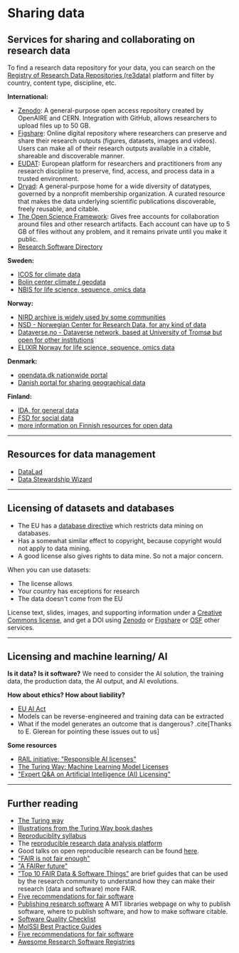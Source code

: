 # Sharing data


## Services for sharing and collaborating on research data

To find a research data repository for your data, you can search on the
[Registry of Research Data Repositories (re3data)](https://www.re3data.org/)
platform and filter by country, content type, discipline, etc.

**International:**
- [Zenodo](https://zenodo.org/): A general-purpose open access repository
  created by OpenAIRE and CERN. Integration with GitHub, allows
  researchers to upload files up to 50 GB.
- [Figshare](https://figshare.com/): Online digital repository where researchers
  can preserve and share their research outputs (figures, datasets, images and videos).
  Users can make all of their research outputs available in a citable,
  shareable and discoverable manner.
- [EUDAT](https://eudat.eu): European platform for researchers and practitioners from any research discipline to preserve, find, access, and process data in a trusted environment.
- [Dryad](https://datadryad.org/): A general-purpose home for a wide diversity of datatypes,
  governed by a nonprofit membership organization.
  A curated resource that makes the data underlying scientific publications discoverable,
  freely reusable, and citable.
- [The Open Science Framework](https://osf.io/): Gives free accounts for collaboration
  around files and other research artifacts. Each account can have up to 5 GB of files
  without any problem, and it remains private until you make it public.
- [Research Software Directory](https://research-software-directory.org/)

**Sweden:**
- [ICOS for climate data](http://www.icos-sweden.se/)
- [Bolin center climate / geodata](https://bolin.su.se/data/)
- [NBIS for life science, sequence, omics data](https://nbis.se/services/data-sharing)

**Norway:**
- [NIRD archive is widely used by some communities](https://archive.norstore.no/)
- [NSD - Norwegian Center for Research Data, for any kind of data](https://nsd.no/nsd/english/index.html)
- [Dataverse.no - Dataverse network, based at University of Tromsø but open for other institutions](https://dataverse.no/)
- [ELIXIR Norway for life science, sequence, omics data](https://elixir.no/services/#h35ski0awr6isets8xsc475w18g2g5k)

**Denmark:**
- [opendata.dk nationwide portal](http://www.opendata.dk)
- [Danish portal for sharing geographical data](http://brugstedet.dk/)

**Finland:**
- [IDA, for general data](https://ida.fairdata.fi/login)
- [FSD for social data](https://www.fsd.uta.fi/en/)
- [more information on Finnish resources for open data](https://www.fairdata.fi/en/)

---

## Resources for data management

- [DataLad](https://www.datalad.org/)
- [Data Stewardship Wizard](https://ds-wizard.org/)

---

## Licensing of datasets and databases

- The EU has a [database directive](https://en.wikipedia.org/wiki/Database_Directive) which restricts data mining on
  databases.
- Has a somewhat similar effect to copyright, because copyright would
  not apply to data mining.
- A good license also gives rights to data mine. So not a major concern.

When you can use datasets:
- The license allows
- Your country has exceptions for research
- The data doesn't come from the EU

License text, slides, images, and supporting information under a
[Creative Commons license](https://creativecommons.org/licenses/), and get a DOI using
[Zenodo](https://zenodo.org) or [Figshare](https://figshare.com) or [OSF](https://osf.io/) other services.

---

## Licensing and machine learning/ AI

**Is it data? Is it software?**
We need to consider the AI solution, the training data, the production data,
the AI output, and AI evolutions.


**How about ethics? How about liability?**
- [EU AI Act](https://artificialintelligenceact.eu/)
- Models can be reverse-engineered and training data can be extracted
- What if the model generates an outcome that is dangerous?
.cite[Thanks to E. Glerean for pointing these issues out to us]


**Some resources**
- [RAIL initiative: "Responsible AI licenses"](https://www.licenses.ai)
- [The Turing Way: Machine Learning Model Licenses](https://the-turing-way.netlify.app/reproducible-research/licensing/licensing-ml.html)
- ["Expert Q&A on Artificial Intelligence (AI) Licensing"](https://www.mayerbrown.com/-/media/files/news/2019/01/expert-qanda-on-artificial-intelligence-ai-licensing-w0219801.pdf)

---

## Further reading

- [The Turing way](https://github.com/alan-turing-institute/the-turing-way/)
- [Illustrations from the Turing Way book dashes](https://zenodo.org/record/3332808)
- [Reproduciblity syllabus](http://lorenabarba.com/blog/barbagroup-reproducibility-syllabus/)
- The [reproducible research data analysis platform](http://www.reana.io/)
- Good talks on open reproducible research can be found [here](http://inundata.org/talks/index.html).
- ["FAIR is not fair enough"](https://danielskatzblog.wordpress.com/2017/06/22/fair-is-not-fair-enough/)
- ["A FAIRer future"](https://www.nature.com/articles/s41567-019-0624-3)
- ["Top 10 FAIR Data & Software Things"](https://librarycarpentry.org/Top-10-FAIR/) are brief guides that can be used by the research community to understand how they can make their research (data and software) more FAIR.
- [Five recommendations for fair software](https://fair-software.eu/)
- [Publishing research software](https://libguides.mit.edu/software) A MIT libraries webpage on why to publish software, where to publish software, and how to make software citable.
- [Software Quality Checklist](https://technical-reference.readthedocs.io/en/latest/quality/software-checklist.html)
- [MolSSI Best Practice Guides](http://molssi.org/education/best-practices/)
- [Five recommendations for fair software](https://fair-software.eu/)
- [Awesome Research Software Registries](https://github.com/NLeSC/awesome-research-software-registries)
